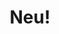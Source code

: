 ---
title: "Neu!"
summary: "German krautrock band formed in Düsseldorf in 1971 by and , after their split from . The group's albums were produced by , who has been regarded as the group's \"hidden member\". Though had minimal commercial success during its existence, the band is retrospectively considered one of the founders of krautrock and a significant influence on a variety of subsequent rock, post-punk, and electronic music artists. Klaus Dinger played drums on the first Kraftwerk LP in 1971. The following year he joined forces with Michael Rother and they formed Neu!, releasing their self-titled debut LP on German label . Their music was heavily innovative and influential, melting distorted guitars with metronomic drumming, noise effects and tapes. The second LP, \"Neu! 2\", was released in 1973 and featured the first remix experiments, with tracks recorded at 16 and 78 rpm. The band split in 1975 after releasing their final LP, \"Neu! 75\". They eventually recorded more material in the 1980s. Michael Rother pursued a solo career, while Klaus Dinger went on to form . Neu! were highly influential on industrial, noise and experimental music."
image: "neu.jpg"
---